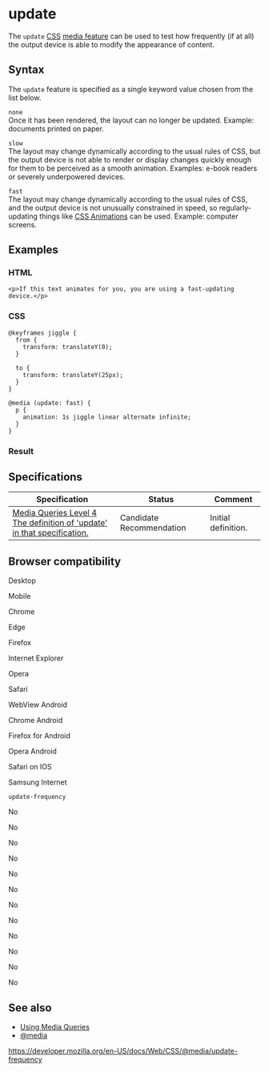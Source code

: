 # update

The `update` [CSS](https://developer.mozilla.org/en-US/docs/Web/CSS) [media feature](../media_queries/using_media_queries#media_features) can be used to test how frequently (if at all) the output device is able to modify the appearance of content.

## Syntax

The `update` feature is specified as a single keyword value chosen from the list below.

`none`  
Once it has been rendered, the layout can no longer be updated. Example: documents printed on paper.

`slow`  
The layout may change dynamically according to the usual rules of CSS, but the output device is not able to render or display changes quickly enough for them to be perceived as a smooth animation. Examples: e-book readers or severely underpowered devices.

`fast`  
The layout may change dynamically according to the usual rules of CSS, and the output device is not unusually constrained in speed, so regularly-updating things like [CSS Animations](../css_animations) can be used. Example: computer screens.

## Examples

### HTML

    <p>If this text animates for you, you are using a fast-updating device.</p>

### CSS

    @keyframes jiggle {
      from {
        transform: translateY(0);
      }

      to {
        transform: translateY(25px);
      }
    }

    @media (update: fast) {
      p {
        animation: 1s jiggle linear alternate infinite;
      }
    }

### Result

## Specifications

<table><thead><tr class="header"><th>Specification</th><th>Status</th><th>Comment</th></tr></thead><tbody><tr class="odd"><td><a href="https://drafts.csswg.org/mediaqueries-4/#update">Media Queries Level 4<br />
<span class="small">The definition of 'update' in that specification.</span></a></td><td><span class="spec-cr">Candidate Recommendation</span></td><td>Initial definition.</td></tr></tbody></table>

## Browser compatibility

Desktop

Mobile

Chrome

Edge

Firefox

Internet Explorer

Opera

Safari

WebView Android

Chrome Android

Firefox for Android

Opera Android

Safari on IOS

Samsung Internet

`update-frequency`

No

No

No

No

No

No

No

No

No

No

No

No

## See also

- [Using Media Queries](../media_queries/using_media_queries)
- [@media](../@media)

<a href="https://developer.mozilla.org/en-US/docs/Web/CSS/@media/update-frequency" class="_attribution-link">https://developer.mozilla.org/en-US/docs/Web/CSS/@media/update-frequency</a>
